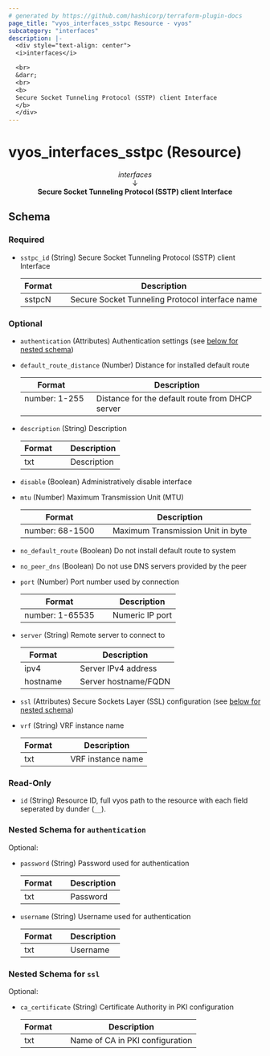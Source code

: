```yaml
---
# generated by https://github.com/hashicorp/terraform-plugin-docs
page_title: "vyos_interfaces_sstpc Resource - vyos"
subcategory: "interfaces"
description: |-
  <div style="text-align: center">
  <i>interfaces</i>

  <br>
  &darr;
  <br>
  <b>
  Secure Socket Tunneling Protocol (SSTP) client Interface
  </b>
  </div>
---
```


# vyos_interfaces_sstpc (Resource)

<div style="text-align: center">
<i>interfaces</i>

<br>
&darr;
<br>
<b>
Secure Socket Tunneling Protocol (SSTP) client Interface
</b>
</div>



<!-- schema generated by tfplugindocs -->
## Schema

### Required

- `sstpc_id` (String) Secure Socket Tunneling Protocol (SSTP) client Interface

    |  Format &emsp; | Description  |
    |----------|---------------|
    |  sstpcN  &emsp; |  Secure Socket Tunneling Protocol interface name  |

### Optional

- `authentication` (Attributes) Authentication settings (see [below for nested schema](#nestedatt--authentication))
- `default_route_distance` (Number) Distance for installed default route

    |  Format &emsp; | Description  |
    |----------|---------------|
    |  number: 1-255  &emsp; |  Distance for the default route from DHCP server  |
- `description` (String) Description

    |  Format &emsp; | Description  |
    |----------|---------------|
    |  txt  &emsp; |  Description  |
- `disable` (Boolean) Administratively disable interface
- `mtu` (Number) Maximum Transmission Unit (MTU)

    |  Format &emsp; | Description  |
    |----------|---------------|
    |  number: 68-1500  &emsp; |  Maximum Transmission Unit in byte  |
- `no_default_route` (Boolean) Do not install default route to system
- `no_peer_dns` (Boolean) Do not use DNS servers provided by the peer
- `port` (Number) Port number used by connection

    |  Format &emsp; | Description  |
    |----------|---------------|
    |  number: 1-65535  &emsp; |  Numeric IP port  |
- `server` (String) Remote server to connect to

    |  Format &emsp; | Description  |
    |----------|---------------|
    |  ipv4  &emsp; |  Server IPv4 address  |
    |  hostname  &emsp; |  Server hostname/FQDN  |
- `ssl` (Attributes) Secure Sockets Layer (SSL) configuration (see [below for nested schema](#nestedatt--ssl))
- `vrf` (String) VRF instance name

    |  Format &emsp; | Description  |
    |----------|---------------|
    |  txt  &emsp; |  VRF instance name  |

### Read-Only

- `id` (String) Resource ID, full vyos path to the resource with each field seperated by dunder (`__`).

<a id="nestedatt--authentication"></a>
### Nested Schema for `authentication`

Optional:

- `password` (String) Password used for authentication

    |  Format &emsp; | Description  |
    |----------|---------------|
    |  txt  &emsp; |  Password  |
- `username` (String) Username used for authentication

    |  Format &emsp; | Description  |
    |----------|---------------|
    |  txt  &emsp; |  Username  |


<a id="nestedatt--ssl"></a>
### Nested Schema for `ssl`

Optional:

- `ca_certificate` (String) Certificate Authority in PKI configuration

    |  Format &emsp; | Description  |
    |----------|---------------|
    |  txt  &emsp; |  Name of CA in PKI configuration  |
